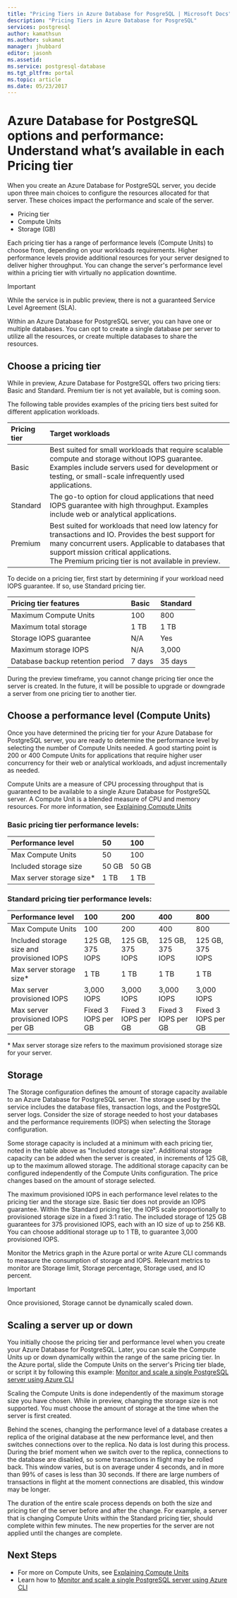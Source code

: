 ```yaml
---
title: "Pricing Tiers in Azure Database for PosgreSQL | Microsoft Docs"
description: "Pricing Tiers in Azure Database for PosgreSQL"
services: postgresql
author: kamathsun
ms.author: sukamat
manager: jhubbard
editor: jasonh
ms.assetid:
ms.service: postgresql-database
ms.tgt_pltfrm: portal
ms.topic: article
ms.date: 05/23/2017
---
```

# Azure Database for PostgreSQL options and performance: Understand what’s available in each Pricing tier
When you create an Azure Database for PostgreSQL server, you decide upon three main choices to configure the resources allocated for that server. These choices impact the performance and scale of the server.
- Pricing tier
- Compute Units
- Storage (GB)

Each pricing tier has a range of performance levels (Compute Units) to choose from, depending on your workloads requirements. Higher performance levels provide additional resources for your server designed to deliver higher throughput. You can change the server's performance level within a pricing tier with virtually no application downtime.

> [!IMPORTANT]
> While the service is in public preview, there is not a guaranteed Service Level Agreement (SLA).

Within an Azure Database for PostgreSQL server, you can have one or multiple databases. You can opt to create a single database per server to utilize all the resources, or create multiple databases to share the resources. 

## Choose a pricing tier
While in preview, Azure Database for PostgreSQL offers two pricing tiers: Basic and Standard. Premium tier is not yet available, but is coming soon. 

The following table provides examples of the pricing tiers best suited for different application workloads.

| Pricing tier | Target workloads |
| :----------- | :----------------|
| Basic | Best suited for small workloads that require scalable compute and storage without IOPS guarantee. Examples include servers used for development or testing, or small-scale infrequently used applications. |
| Standard | The go-to option for cloud applications that need IOPS guarantee with high throughput. Examples include web or analytical applications. |
| Premium | Best suited for workloads that need low latency for transactions and IO. Provides the best support for many concurrent users. Applicable to databases that support mission critical applications.<br />The Premium pricing tier is not available in preview. |

To decide on a pricing tier, first start by determining if your workload need IOPS guarantee. If so, use Standard pricing tier.

| **Pricing tier features** | **Basic** | **Standard** |
| :------------------------ | :-------- | :----------- |
| Maximum Compute Units | 100 | 800 | 
| Maximum total storage | 1 TB | 1 TB | 
| Storage IOPS guarantee | N/A | Yes | 
| Maximum storage IOPS | N/A | 3,000 | 
| Database backup retention period | 7 days | 35 days | 

During the preview timeframe, you cannot change pricing tier once the server is created. In the future, it will be possible to upgrade or downgrade a server from one pricing tier to another tier.

## Choose a performance level (Compute Units)
Once you have determined the pricing tier for your Azure Database for PostgreSQL server, you are ready to determine the performance level by selecting the number of Compute Units needed. A good starting point is 200 or 400 Compute Units for applications that require higher user concurrency for their web or analytical workloads, and adjust incrementally as needed. 

Compute Units are a measure of CPU processing throughput that is guaranteed to be available to a single Azure Database for PostgreSQL server. A Compute Unit is a blended measure of CPU and memory resources.  For more information, see [Explaining Compute Units](concepts-compute-unit-and-storage.md)

### Basic pricing tier performance levels:

| **Performance level** | **50** | **100** |
| :-------------------- | :----- | :------ |
| Max Compute Units | 50 | 100 |
| Included storage size | 50 GB | 50 GB |
| Max server storage size\* | 1 TB | 1 TB |

### Standard pricing tier performance levels:

| **Performance level** | **100** | **200** | **400** | **800** |
| :-------------------- | :------ | :------ | :------ | :------ |
| Max Compute Units | 100 | 200 | 400 | 800 |
| Included storage size and provisioned IOPS | 125 GB,<br/> 375 IOPS | 125 GB,<br/> 375 IOPS | 125 GB,<br/> 375 IOPS | 125 GB,<br/> 375 IOPS |
| Max server storage size\* | 1 TB | 1 TB | 1 TB | 1 TB |
| Max server provisioned IOPS | 3,000 IOPS | 3,000 IOPS | 3,000 IOPS | 3,000 IOPS |
| Max server provisioned IOPS per GB | Fixed 3 IOPS per GB | Fixed 3 IOPS per GB | Fixed 3 IOPS per GB | Fixed 3 IOPS per GB |

\* Max server storage size refers to the maximum provisioned storage size for your server.

## Storage 
The Storage configuration defines the amount of storage capacity available to an Azure Database for PostgreSQL server. The storage used by the service includes the database files, transaction logs, and the PostgreSQL server logs. Consider the size of storage needed to host your databases and the performance requirements (IOPS) when selecting the Storage configuration.

Some storage capacity is included at a minimum with each pricing tier, noted in the table above as "Included storage size". Additional storage capacity can be added when the server is created, in increments of 125 GB, up to the maximum allowed storage. The additional storage capacity can be configured independently of the Compute Units configuration. The price changes based on the amount of storage selected.

The maximum provisioned IOPS in each performance level relates to the pricing tier and the storage size. Basic tier does not provide an IOPS guarantee. Within the Standard pricing tier, the IOPS scale proportionally to provisioned storage size in a fixed 3:1 ratio. The included storage of 125 GB guarantees for 375 provisioned IOPS, each with an IO size of up to 256 KB. You can choose additional storage up to 1 TB, to guarantee 3,000 provisioned IOPS.

Monitor the Metrics graph in the Azure portal or write Azure CLI commands to measure the consumption of storage and IOPS. Relevant metrics to monitor are Storage limit, Storage percentage, Storage used, and IO percent.

>[!IMPORTANT]
> Once provisioned, Storage cannot be dynamically scaled down.

## Scaling a server up or down
You initially choose the pricing tier and performance level when you create your Azure Database for PostgreSQL. Later, you can scale the Compute Units up or down dynamically within the range of the same pricing tier. In the Azure portal, slide the Compute Units on the server's Pricing tier blade, or script it by following this example: [Monitor and scale a single PostgreSQL server using Azure CLI](scripts/sample-scale-server-up-or-down.md)

Scaling the Compute Units is done independently of the maximum storage size you have chosen. While in preview, changing the storage size  is not supported. You must choose the amount of storage at the time when the server is first created.

Behind the scenes, changing the performance level of a database creates a replica of the original database at the new performance level, and then switches connections over to the replica. No data is lost during this process. During the brief moment when we switch over to the replica, connections to the database are disabled, so some transactions in flight may be rolled back. This window varies, but is on average under 4 seconds, and in more than 99% of cases is less than 30 seconds. If there are large numbers of transactions in flight at the moment connections are disabled, this window may be longer.

The duration of the entire scale process depends on both the size and pricing tier of the server before and after the change. For example, a server that is changing Compute Units within the Standard pricing tier, should complete within few minutes. The new properties for the server are not applied until the changes are complete.

## Next Steps
- For more on Compute Units, see [Explaining Compute Units](concepts-compute-unit-and-storage.md)
- Learn how to [Monitor and scale a single PostgreSQL server using Azure CLI](scripts/sample-scale-server-up-or-down.md)
